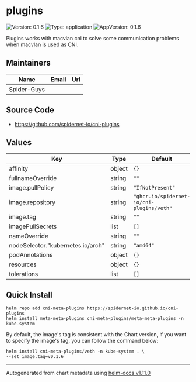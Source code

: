 # plugins

![Version: 0.1.6](https://img.shields.io/badge/Version-v0.1.6-informational?style=flat-square) ![Type: application](https://img.shields.io/badge/Type-application-informational?style=flat-square) ![AppVersion: 0.1.6](https://img.shields.io/badge/AppVersion-0.1.6-informational?style=flat-square)

Plugins works with macvlan cni to solve some communication problems when macvlan is used as CNI.

## Maintainers

| Name | Email | Url |
| ---- | ------ | --- |
| Spider-Guys |  |  |

## Source Code

* <https://github.com/spidernet-io/cni-plugins>

## Values

| Key | Type | Default | Description |
|-----|------|---------|-------------|
| affinity | object | `{}` |  |
| fullnameOverride | string | `""` |  |
| image.pullPolicy | string | `"IfNotPresent"` |  |
| image.repository | string | `"ghcr.io/spidernet-io/cni-plugins/veth"` |  |
| image.tag | string | `""` |  |
| imagePullSecrets | list | `[]` |  |
| nameOverride | string | `""` |  |
| nodeSelector."kubernetes.io/arch" | string | `"amd64"` |  |
| podAnnotations | object | `{}` |  |
| resources | object | `{}` |  |
| tolerations | list | `[]` |  |

## Quick Install

```shell
helm repo add cni-meta-plugins https://spidernet-io.github.io/cni-plugins
helm install meta-meta-plugins cni-meta-plugins/meta-meta-plugins -n kube-system 
```

By default, the image's tag is consistent with the Chart version, if you want to specify the image's tag, you can follow the command below:

```shell
helm install cni-meta-plugins/veth -n kube-system . \
--set image.tag=v0.1.6
```

-----------------------------
Autogenerated from chart metadata using [helm-docs v1.11.0](https://github.com/norwoodj/helm-docs/releases/v1.11.0)
